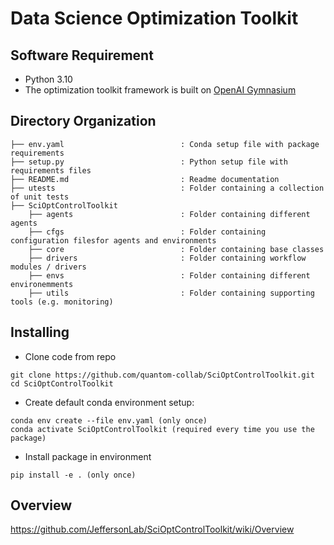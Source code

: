 # Data Science Optimization Toolkit

## Software Requirement

- Python 3.10
- The optimization toolkit framework is built on [OpenAI Gymnasium](https://github.com/Farama-Foundation/Gymnasium)


## Directory Organization
```
├── env.yaml                          : Conda setup file with package requirements
├── setup.py                          : Python setup file with requirements files
├── README.md                         : Readme documentation
├── utests                            : Folder containing a collection of unit tests
├── SciOptControlToolkit
    ├── agents                        : Folder containing different agents
    ├── cfgs                          : Folder containing configuration filesfor agents and environments
    ├── core                          : Folder containing base classes
    ├── drivers                       : Folder containing workflow modules / drivers
    ├── envs                          : Folder containing different environemments 
    ├── utils                         : Folder containing supporting tools (e.g. monitoring)
```

## Installing

- Clone code from repo
```
git clone https://github.com/quantom-collab/SciOptControlToolkit.git
cd SciOptControlToolkit
```

* Create default conda environment setup:
```
conda env create --file env.yaml (only once)
conda activate SciOptControlToolkit (required every time you use the package)
```

- Install package in environment
```
pip install -e . (only once)
```
## Overview 
https://github.com/JeffersonLab/SciOptControlToolkit/wiki/Overview
